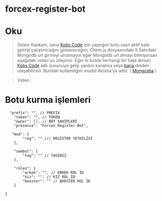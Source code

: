 # forcex-register-bot

# Oku
> Selam Kankam, sana [Kobs Code](https://discord.gg/axjXvA9cCa) için yaptığım botu nasıl aktif hale getirip çalıştırılcağını göstereceğim,
> Client.js dosyasındaki 9.Satırdaki Mongodb url girmeyi unutmayın eğer Mongodb url almayı bilmiyorsan aşağıdaki video'yu izleyiniz. 
> Eğer ki botda herhangi bir hata alırsan [Kobs Code](https://discord.gg/axjXvA9cCa) adlı sunucuya gelip yardım kanalına veya [bana](https://discord.com/channels/@me/635199312787406848) dmden ulaşabilirsin.
> Burdaki kullandığım modül Alosha'ya aittir. ( [Mongosha](https://www.npmjs.com/package/@aloshai/mongosha) )

> Video : 
# Botu kurma işlemleri
```
  "prefix": "", // PREFİX
    "token": "", // TOKEN
    "owner": [], // BOT SAHİPLERİ
    "presence": "Forcex Register Bot",

   "mod": {
        "reg": "" /// REGİSTER YETKİLİSİ
    },

    "sembol": {
        "tag": "" // TAGINIZ
    },

    "roles": {
        "erkek": "", // ERKEK ROL İD
        "kız": "", // KIZ ROL İD
        "booster": "" // BOOSTER ROL İD 
    }

}
